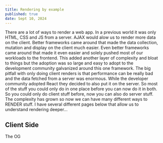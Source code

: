 ```yaml
---
title: Rendering by example
published: true
date: Sept 10, 2024
---
```


There are a lot of ways to render a web app. In a previous world it was only HTML, CSS and JS from a server. AJAX would alow us to render more data on the client. Better frameworks came around that made the data collection, mutation and display on the client much easier. Even better frameworks came around that made it even easier and solely pushed most of our workloads to the frontend. This added another layer of complexity and bloat to things but the adoption was so large and easy to adopt to the development community galvanized around this one framework. The big pitfall with only doing client renders is that performance can be really bad and the data fetched from a server was enormous. While the developer community adopted React they decided to also put it on the server. So most of the stuff you could only do in one place before you can now do it in both. So you could only do client stuff before, now you can also do server stuff. The complexity has grown so now we can have many different ways to RENDER stuff. I have several different pages below that allow us to understand rendering deeper...

## Client Side
The OG 